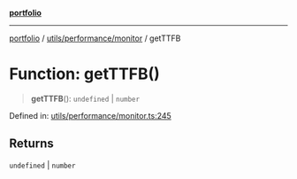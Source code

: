[**portfolio**](../../../../README.md)

***

[portfolio](../../../../modules.md) / [utils/performance/monitor](../README.md) / getTTFB

# Function: getTTFB()

> **getTTFB**(): `undefined` \| `number`

Defined in: [utils/performance/monitor.ts:245](https://github.com/tnorlund/Portfolio/blob/e267b8cbb875b25673f0a41ef1d448c31126a018/portfolio/utils/performance/monitor.ts#L245)

## Returns

`undefined` \| `number`
